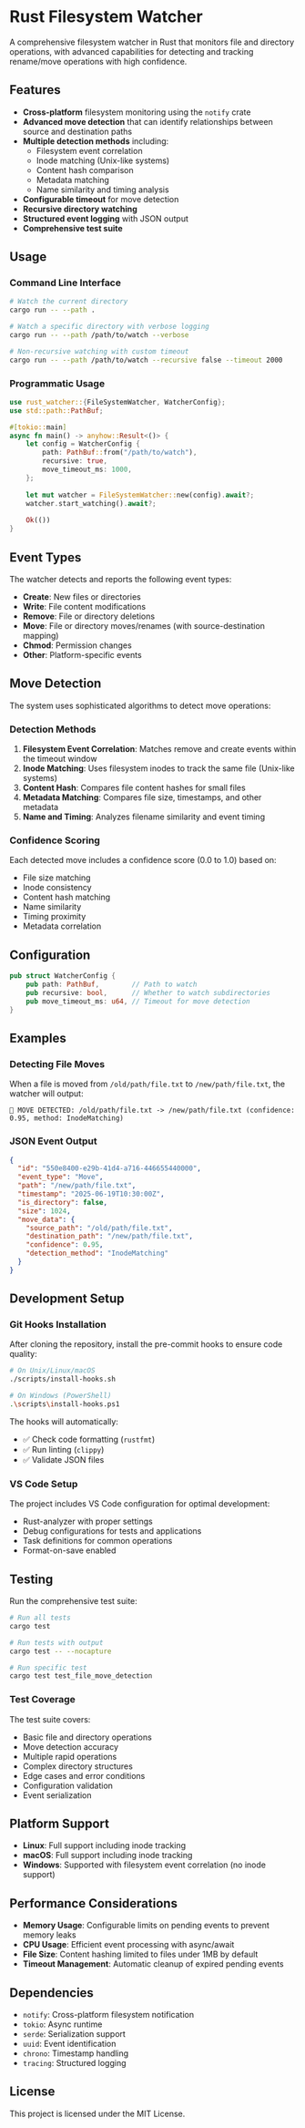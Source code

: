 # Rust Filesystem Watcher

A comprehensive filesystem watcher in Rust that monitors file and directory operations, with advanced capabilities for detecting and tracking rename/move operations with high confidence.

## Features

- **Cross-platform** filesystem monitoring using the `notify` crate
- **Advanced move detection** that can identify relationships between source and destination paths
- **Multiple detection methods** including:
  - Filesystem event correlation
  - Inode matching (Unix-like systems)
  - Content hash comparison
  - Metadata matching
  - Name similarity and timing analysis
- **Configurable timeout** for move detection
- **Recursive directory watching**
- **Structured event logging** with JSON output
- **Comprehensive test suite**

## Usage

### Command Line Interface

```bash
# Watch the current directory
cargo run -- --path .

# Watch a specific directory with verbose logging
cargo run -- --path /path/to/watch --verbose

# Non-recursive watching with custom timeout
cargo run -- --path /path/to/watch --recursive false --timeout 2000
```

### Programmatic Usage

```rust
use rust_watcher::{FileSystemWatcher, WatcherConfig};
use std::path::PathBuf;

#[tokio::main]
async fn main() -> anyhow::Result<()> {
    let config = WatcherConfig {
        path: PathBuf::from("/path/to/watch"),
        recursive: true,
        move_timeout_ms: 1000,
    };
    
    let mut watcher = FileSystemWatcher::new(config).await?;
    watcher.start_watching().await?;
    
    Ok(())
}
```

## Event Types

The watcher detects and reports the following event types:

- **Create**: New files or directories
- **Write**: File content modifications
- **Remove**: File or directory deletions
- **Move**: File or directory moves/renames (with source-destination mapping)
- **Chmod**: Permission changes
- **Other**: Platform-specific events

## Move Detection

The system uses sophisticated algorithms to detect move operations:

### Detection Methods

1. **Filesystem Event Correlation**: Matches remove and create events within the timeout window
2. **Inode Matching**: Uses filesystem inodes to track the same file (Unix-like systems)
3. **Content Hash**: Compares file content hashes for small files
4. **Metadata Matching**: Compares file size, timestamps, and other metadata
5. **Name and Timing**: Analyzes filename similarity and event timing

### Confidence Scoring

Each detected move includes a confidence score (0.0 to 1.0) based on:
- File size matching
- Inode consistency
- Content hash matching
- Name similarity
- Timing proximity
- Metadata correlation

## Configuration

```rust
pub struct WatcherConfig {
    pub path: PathBuf,        // Path to watch
    pub recursive: bool,      // Whether to watch subdirectories
    pub move_timeout_ms: u64, // Timeout for move detection
}
```

## Examples

### Detecting File Moves

When a file is moved from `/old/path/file.txt` to `/new/path/file.txt`, the watcher will output:

```
🔄 MOVE DETECTED: /old/path/file.txt -> /new/path/file.txt (confidence: 0.95, method: InodeMatching)
```

### JSON Event Output

```json
{
  "id": "550e8400-e29b-41d4-a716-446655440000",
  "event_type": "Move",
  "path": "/new/path/file.txt",
  "timestamp": "2025-06-19T10:30:00Z",
  "is_directory": false,
  "size": 1024,
  "move_data": {
    "source_path": "/old/path/file.txt",
    "destination_path": "/new/path/file.txt",
    "confidence": 0.95,
    "detection_method": "InodeMatching"
  }
}
```

## Development Setup

### Git Hooks Installation

After cloning the repository, install the pre-commit hooks to ensure code quality:

```bash
# On Unix/Linux/macOS
./scripts/install-hooks.sh

# On Windows (PowerShell)
.\scripts\install-hooks.ps1
```

The hooks will automatically:
- ✅ Check code formatting (`rustfmt`)
- ✅ Run linting (`clippy`)
- ✅ Validate JSON files

### VS Code Setup

The project includes VS Code configuration for optimal development:
- Rust-analyzer with proper settings
- Debug configurations for tests and applications
- Task definitions for common operations
- Format-on-save enabled

## Testing

Run the comprehensive test suite:

```bash
# Run all tests
cargo test

# Run tests with output
cargo test -- --nocapture

# Run specific test
cargo test test_file_move_detection
```

### Test Coverage

The test suite covers:
- Basic file and directory operations
- Move detection accuracy
- Multiple rapid operations
- Complex directory structures
- Edge cases and error conditions
- Configuration validation
- Event serialization

## Platform Support

- **Linux**: Full support including inode tracking
- **macOS**: Full support including inode tracking  
- **Windows**: Supported with filesystem event correlation (no inode support)

## Performance Considerations

- **Memory Usage**: Configurable limits on pending events to prevent memory leaks
- **CPU Usage**: Efficient event processing with async/await
- **File Size**: Content hashing limited to files under 1MB by default
- **Timeout Management**: Automatic cleanup of expired pending events

## Dependencies

- `notify`: Cross-platform filesystem notification
- `tokio`: Async runtime
- `serde`: Serialization support
- `uuid`: Event identification
- `chrono`: Timestamp handling
- `tracing`: Structured logging

## License

This project is licensed under the MIT License.
